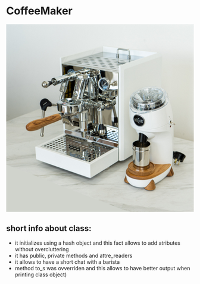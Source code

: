 # CoffeeMaker

![coffe machine](./pics/declan-cronin-0aVDGglPI3U-unsplash.jpg)

## short info about class:

- it initializes using a hash object and this fact allows to add atributes without overcluttering
- it has public, private methods and attre_readers
- it allows to have a short chat with a barista
- method to_s was ovverriden and this allows to have better output when printing class object)
